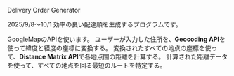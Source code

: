 Delivery Order Generator

2025/9/8～10/1
効率の良い配達順を生成するプログラムです。


GoogleMapのAPIを使います。
ユーザーが入力した住所を、**Geocoding API**を使って緯度と経度の座標に変換する。
変換されたすべての地点の座標を使って、**Distance Matrix API**で各地点間の距離を計算する。
計算された距離データを使って、すべての地点を回る最短のルートを特定する。



